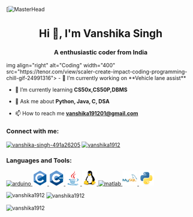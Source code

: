 [![MasterHead](https://www.behance.net/gallery/68097599/Banner-Images-for-Coding-Challenges)
<h1 align="center">Hi 👋, I'm Vanshika Singh</h1>
<h3 align="center">A enthusiastic coder from India</h3>
img align="right" alt="Coding" width="400" src="https://tenor.com/view/scaler-create-impact-coding-programming-chill-gif-24991316">
- 🔭 I’m currently working on **Vehicle lane assist**

- 🌱 I’m currently learning **CS50x,CS50P,DBMS**

- 💬 Ask me about **Python, Java, C, DSA**

- 📫 How to reach me **vanshika191201@gmail.com**

<h3 align="left">Connect with me:</h3>
<p align="left">
<a href="https://linkedin.com/in/vanshika-singh-491a26205" target="blank"><img align="center" src="https://raw.githubusercontent.com/rahuldkjain/github-profile-readme-generator/master/src/images/icons/Social/linked-in-alt.svg" alt="vanshika-singh-491a26205" height="30" width="40" /></a>
<a href="https://www.leetcode.com/vanshika1912" target="blank"><img align="center" src="https://raw.githubusercontent.com/rahuldkjain/github-profile-readme-generator/master/src/images/icons/Social/leet-code.svg" alt="vanshika1912" height="30" width="40" /></a>
</p>

<h3 align="left">Languages and Tools:</h3>
<p align="left"> <a href="https://www.arduino.cc/" target="_blank" rel="noreferrer"> <img src="https://cdn.worldvectorlogo.com/logos/arduino-1.svg" alt="arduino" width="40" height="40"/> </a> <a href="https://www.cprogramming.com/" target="_blank" rel="noreferrer"> <img src="https://raw.githubusercontent.com/devicons/devicon/master/icons/c/c-original.svg" alt="c" width="40" height="40"/> </a> <a href="https://www.w3schools.com/cpp/" target="_blank" rel="noreferrer"> <img src="https://raw.githubusercontent.com/devicons/devicon/master/icons/cplusplus/cplusplus-original.svg" alt="cplusplus" width="40" height="40"/> </a> <a href="https://www.java.com" target="_blank" rel="noreferrer"> <img src="https://raw.githubusercontent.com/devicons/devicon/master/icons/java/java-original.svg" alt="java" width="40" height="40"/> </a> <a href="https://www.linux.org/" target="_blank" rel="noreferrer"> <img src="https://raw.githubusercontent.com/devicons/devicon/master/icons/linux/linux-original.svg" alt="linux" width="40" height="40"/> </a> <a href="https://www.mathworks.com/" target="_blank" rel="noreferrer"> <img src="https://upload.wikimedia.org/wikipedia/commons/2/21/Matlab_Logo.png" alt="matlab" width="40" height="40"/> </a> <a href="https://www.mysql.com/" target="_blank" rel="noreferrer"> <img src="https://raw.githubusercontent.com/devicons/devicon/master/icons/mysql/mysql-original-wordmark.svg" alt="mysql" width="40" height="40"/> </a> <a href="https://www.python.org" target="_blank" rel="noreferrer"> <img src="https://raw.githubusercontent.com/devicons/devicon/master/icons/python/python-original.svg" alt="python" width="40" height="40"/> </a> </p>

<p><img align="left" src="https://github-readme-stats.vercel.app/api/top-langs?username=vanshika1912&show_icons=true&locale=en&layout=compact" alt="vanshika1912" /></p>

<p>&nbsp;<img align="center" src="https://github-readme-stats.vercel.app/api?username=vanshika1912&show_icons=true&locale=en" alt="vanshika1912" /></p>

<p><img align="center" src="https://github-readme-streak-stats.herokuapp.com/?user=vanshika1912&" alt="vanshika1912" /></p>
